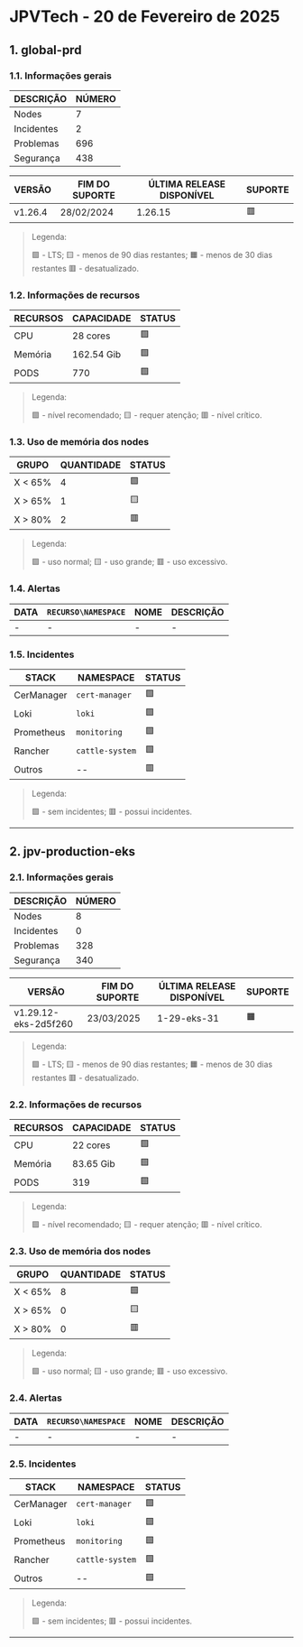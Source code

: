 # JPVTech - 20 de Fevereiro de 2025

## 1. global-prd
### 1.1. Informações gerais
| DESCRIÇÃO  | NÚMERO |
|------------|--------|
| Nodes      |      7 |
| Incidentes |      2 |
| Problemas  |    696 |
| Segurança  |    438 |



| VERSÃO  | FIM DO SUPORTE | ÚLTIMA RELEASE DISPONÍVEL | SUPORTE |
|---------|----------------|---------------------------|---------|
| v1.26.4 | 28/02/2024     | 1.26.15                   | 🟥      |

> Legenda:
>
> 🟩 - LTS; 🟨 - menos de 90 dias restantes; 🟧 - menos de 30 dias restantes 🟥 - desatualizado.


### 1.2. Informações de recursos
| RECURSOS | CAPACIDADE | STATUS |
|----------|------------|--------|
| CPU      | 28 cores   | 🟩     |
| Memória  | 162.54 Gib | 🟩     |
| PODS     |        770 | 🟩     |

> Legenda:
>
> 🟩 - nível recomendado; 🟨 - requer atenção; 🟥 - nível crítico.


### 1.3. Uso de memória dos nodes
|  GRUPO  | QUANTIDADE | STATUS |
|---------|------------|--------|
| X < 65% |          4 | 🟩     |
| X > 65% |          1 | 🟨     |
| X > 80% |          2 | 🟥     |

> Legenda:
>
> 🟩 - uso normal; 🟨 - uso grande; 🟥 - uso excessivo.


### 1.4. Alertas
| DATA | `RECURSO\NAMESPACE` | NOME | DESCRIÇÃO |
|------|---------------------|------|-----------|
| -    | -                   | -    | -         |



### 1.5. Incidentes
|   STACK    |    NAMESPACE    | STATUS |
|------------|-----------------|--------|
| CerManager | `cert-manager`  | 🟩     |
| Loki       | `loki`          | 🟩     |
| Prometheus | `monitoring`    | 🟩     |
| Rancher    | `cattle-system` | 🟩     |
| Outros     | --              | 🟥     |

> Legenda:
>
> 🟩 - sem incidentes; 🟥 - possui incidentes.
---

## 2. jpv-production-eks
### 2.1. Informações gerais
| DESCRIÇÃO  | NÚMERO |
|------------|--------|
| Nodes      |      8 |
| Incidentes |      0 |
| Problemas  |    328 |
| Segurança  |    340 |



|        VERSÃO        | FIM DO SUPORTE | ÚLTIMA RELEASE DISPONÍVEL | SUPORTE |
|----------------------|----------------|---------------------------|---------|
| v1.29.12-eks-2d5f260 | 23/03/2025     | 1-29-eks-31               | 🟧      |

> Legenda:
>
> 🟩 - LTS; 🟨 - menos de 90 dias restantes; 🟧 - menos de 30 dias restantes 🟥 - desatualizado.


### 2.2. Informações de recursos
| RECURSOS | CAPACIDADE | STATUS |
|----------|------------|--------|
| CPU      | 22 cores   | 🟩     |
| Memória  | 83.65 Gib  | 🟩     |
| PODS     |        319 | 🟩     |

> Legenda:
>
> 🟩 - nível recomendado; 🟨 - requer atenção; 🟥 - nível crítico.


### 2.3. Uso de memória dos nodes
|  GRUPO  | QUANTIDADE | STATUS |
|---------|------------|--------|
| X < 65% |          8 | 🟩     |
| X > 65% |          0 | 🟨     |
| X > 80% |          0 | 🟥     |

> Legenda:
>
> 🟩 - uso normal; 🟨 - uso grande; 🟥 - uso excessivo.


### 2.4. Alertas
| DATA | `RECURSO\NAMESPACE` | NOME | DESCRIÇÃO |
|------|---------------------|------|-----------|
| -    | -                   | -    | -         |



### 2.5. Incidentes
|   STACK    |    NAMESPACE    | STATUS |
|------------|-----------------|--------|
| CerManager | `cert-manager`  | 🟩     |
| Loki       | `loki`          | 🟩     |
| Prometheus | `monitoring`    | 🟩     |
| Rancher    | `cattle-system` | 🟩     |
| Outros     | --              | 🟩     |

> Legenda:
>
> 🟩 - sem incidentes; 🟥 - possui incidentes.
---

